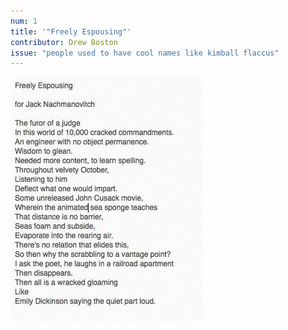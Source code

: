 ```yaml
---
num: 1
title: '"Freely Espousing"'
contributor: Drew Boston
issue: "people used to have cool names like kimball flaccus"
---
```


<img src="/assets/images/drew.boston.jpg" alt="An image of a poem by Drew Boston" style="width:306px;height:392px;">
